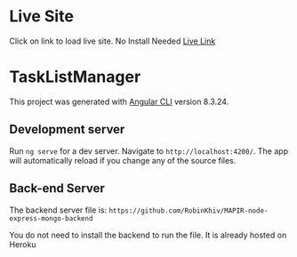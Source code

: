 # Live Site
Click on link to load live site. No Install Needed [Live Link](http://www.robinkhiv.com/MAPIR-Angular-frontend)

# TaskListManager

This project was generated with [Angular CLI](https://github.com/angular/angular-cli) version 8.3.24.

## Development server

Run `ng serve` for a dev server. Navigate to `http://localhost:4200/`. The app will automatically reload if you change any of the source files.


## Back-end Server

The backend server file is: `https://github.com/RobinKhiv/MAPIR-node-express-mongo-backend`

You do not need to install the backend to run the file. It is already hosted on Heroku




